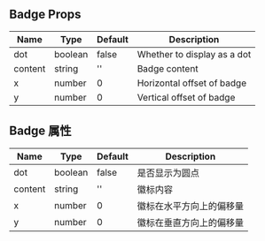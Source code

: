 ## Badge Props

| Name    | Type    | Default | Description                 |
| ------- | ------- | ------- | --------------------------- |
| dot     | boolean | false   | Whether to display as a dot |
| content | string  | ''      | Badge content               |
| x       | number  | 0       | Horizontal offset of badge  |
| y       | number  | 0       | Vertical offset of badge    |

## Badge 属性

| Name    | Type    | Default | Description              |
| ------- | ------- | ------- | ------------------------ |
| dot     | boolean | false   | 是否显示为圆点           |
| content | string  | ''      | 徽标内容                 |
| x       | number  | 0       | 徽标在水平方向上的偏移量 |
| y       | number  | 0       | 徽标在垂直方向上的偏移量 |
